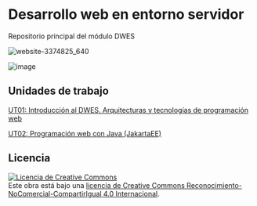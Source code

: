 # Desarrollo web en entorno servidor

Repositorio principal del módulo DWES



![website-3374825_640](https://github.com/user-attachments/assets/72eda7f6-d0ea-4d7b-84fa-9b2398477683)



![image](https://github.com/user-attachments/assets/41a94276-8b9a-468b-a347-6f56fd7d6f66)

## Unidades de trabajo

[UT01: Introducción al DWES. Arquitecturas y tecnologías de programación web](https://github.com/profeMelola/DWES-01-2024-25)

[UT02: Programación web con Java (JakartaEE)](https://github.com/profeMelola/DWES-02-2024-25)






## Licencia

<a rel="license" href="http://creativecommons.org/licenses/by-nc-sa/4.0/"><img alt="Licencia de Creative Commons" style="border-width:0" src="https://i.creativecommons.org/l/by-nc-sa/4.0/88x31.png" /></a><br />Este obra está bajo una <a rel="license" href="http://creativecommons.org/licenses/by-nc-sa/4.0/">licencia de Creative Commons Reconocimiento-NoComercial-CompartirIgual 4.0 Internacional</a>.
